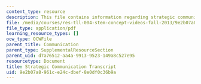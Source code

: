 ```yaml
---
content_type: resource
description: This file contains information regarding strategic communication transcript.
file: /media/courses/res-tll-004-stem-concept-videos-fall-2013/9e2b07a8961ce24cdbef8e0df0c36b9a_MITRES_TLL-004F13_CommStra.pdf
file_type: application/pdf
learning_resource_types: []
ocw_type: OCWFile
parent_title: Communication
parent_type: SupplementalResourceSection
parent_uid: d7a76512-aa4a-9913-9523-149a8c527e95
resourcetype: Document
title: Strategic Communication Transcript
uid: 9e2b07a8-961c-e24c-dbef-8e0df0c36b9a
---
```

